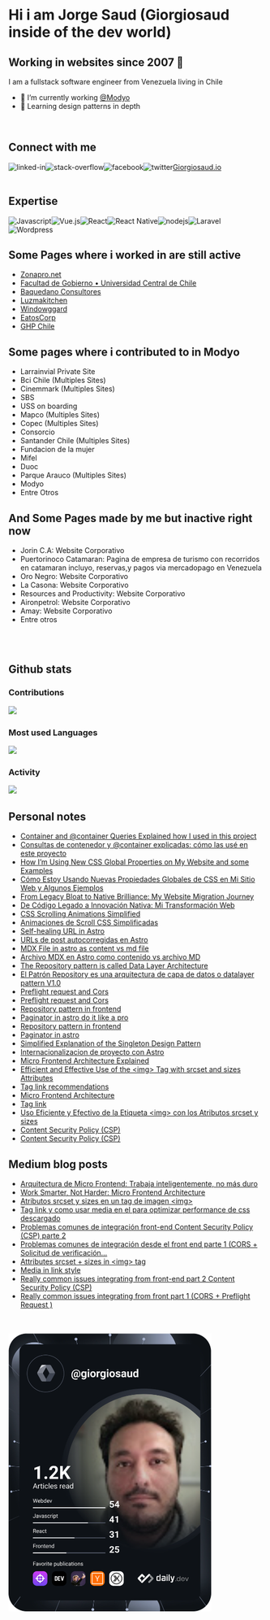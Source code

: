 # Hi i am Jorge Saud (Giorgiosaud inside of the dev world)


## Working in websites since 2007  👋
I am a fullstack software engineer from Venezuela living in Chile
- 🔭 I’m currently working [@Modyo](https://www.modyo.com)
- 🌱 Learning design patterns in depth
<br>

## Connect with me

[<img align="left" alt="linked-in" src="https://img.shields.io/badge/linkedin-%230077B5.svg?&style=for-the-badge&logo=linkedin&logoColor=white" />](https://www.linkedin.com/in/Giorgiosaud)
[Giorgiosaud.io](https://giorgiosaud.io/)
[<img align="left" alt="stack-overflow" src="https://img.shields.io/badge/stack%20overflow-FE7A16?logo=stack-overflow&logoColor=white&style=for-the-badge" />](https://stackexchange.com/users/4818994/jorge-luis-saud-rosal)
[<img align="left" alt="facebook" src="https://img.shields.io/badge/facebook-%231877F2.svg?&style=for-the-badge&logo=facebook&logoColor=white" />](https://www.facebook.com/jsaud/)
[<img align="left" alt="twitter" src="https://img.shields.io/badge/twitter-%231DA1F2.svg?&style=for-the-badge&logo=twitter&logoColor=white" />](https://twitter.com/giorgiosaud)
</br></br>
## Expertise

<img align="left" alt="Javascript" src="https://img.shields.io/badge/javascript%20-%2320232a.svg?&style=for-the-badge&logo=javascript&logoColor=#F7DF1E" />
<img align="left" alt="Vue.js" src="https://img.shields.io/badge/vue.js%20-%2320232a.svg?&style=for-the-badge&logo=vue.js&logoColor=OC08D" />
<img align="left" alt="React" src="https://img.shields.io/badge/react%20-%2320232a.svg?&style=for-the-badge&logo=react&logoColor=%2361DAFB" />
<img align="left" alt="React Native" src="https://img.shields.io/badge/react%20native-%2320232a.svg?&style=for-the-badge&logo=react&logoColor=%2361DAFB" />
<img align="left" alt="nodejs" src="https://img.shields.io/badge/node.js%20-%2343853D.svg?&style=for-the-badge&logo=node.js&logoColor=white" />
<img align="left" alt="Laravel" src="https://img.shields.io/badge/laravel%20-%2320232a.svg?&style=for-the-badge&logo=laravel&logoColor=#FF2D20" />
<img align="left" alt="Wordpress" src="https://img.shields.io/badge/wordpress%20-%2320232a.svg?&style=for-the-badge&logo=wordpress&logoColor=#21759B" />
<!--img align="left" alt="medium" src="https://img.shields.io/badge/postgres-%23316192.svg?&style=for-the-badge&logo=postgresql&logoColor=white" /-->
<br>
<br>

## Some Pages where i worked in are still active
* [Zonapro.net](http://zonapro.net/)
* [Facultad de Gobierno • Universidad Central de Chile](http://www.politicaygobierno.cl/web/)
* [Baquedano Consultores](https://baquedanoconsultores.cl/)
* [Luzmakitchen](http://luzmakitchen.com/site/)
* [Windowggard](http://windowgard.com/site/)
* [EatosCorp](https://eatoscorp.com/)
* [GHP Chile](http://ghpchile.cl/site/)

## Some pages where i contributed to in Modyo
* Larrainvial Private Site
* Bci Chile (Multiples Sites)
* Cinemmark (Multiples Sites)
* SBS
* USS on boarding
* Mapco (Multiples Sites)
* Copec (Multiples Sites)
* Consorcio
* Santander Chile (Multiples Sites)
* Fundacion de la mujer
* Mifel
* Duoc
* Parque Arauco (Multiples Sites)
* Modyo
* Entre Otros


## And Some Pages made by me but inactive right now
* Jorin C.A: Website Corporativo
* Puertorinoco Catamaran: Pagina de empresa de turismo con recorridos en catamaran incluyo, reservas,y pagos via mercadopago en Venezuela
* Oro Negro: Website Corporativo
* La Casona: Website Corporativo
* Resources and Productivity: Website Corporativo
* Aironpetrol: Website Corporativo
* Amay: Website Corporativo
* Entre otros
<br>
<br>

## Github stats 

### Contributions
![](https://github-readme-streak-stats.herokuapp.com/?user=giorgiosaud&theme=tokyonight&hide_border=false)
### Most used Languages
  ![](https://github-readme-stats.vercel.app/api/top-langs/?username=giorgiosaud&theme=tokyonight&hide_border=false&include_all_commits=true&count_private=false&layout=compact)
### Activity
  ![](https://github-readme-activity-graph.vercel.app/graph?username=giorgiosaud&theme=tokyo-night)

## Personal notes
<!-- PERSONAL-NOTEBOOK-NOTE-LIST:START -->
- [Container and @container Queries Explained how I used in this project](https://giorgiosaud.io/notebook/container-and-container-queries/)
- [Consultas de contenedor y @container explicadas: cómo las usé en este proyecto](https://giorgiosaud.io/es/cuaderno/container-y-query-containers/)
- [How I’m Using New CSS Global Properties on My Website and some Examples](https://giorgiosaud.io/notebook/how-im-using-new-css-global-properties-on-my-website-and-some-examples/)
- [Cómo Estoy Usando Nuevas Propiedades Globales de CSS en Mi Sitio Web y Algunos Ejemplos](https://giorgiosaud.io/es/cuaderno/como-estoy-usando-nuevas-propiedades-globales-de-css-en-mi-sitio-web-y-algunos-ejemplos/)
- [From Legacy Bloat to Native Brilliance: My Website Migration Journey](https://giorgiosaud.io/notebook/from-legacy-bloat-to-native-brilliance-our-website-migration-journey/)
- [De Código Legado a Innovación Nativa: Mi Transformación Web](https://giorgiosaud.io/es/cuaderno/de-la-carga-del-legado-a-la-brillantez-nativa-mi-viaje-de-migracion-web/)
- [CSS Scrolling Animations Simplified](https://giorgiosaud.io/notebook/css-scrolling-animations-simplified/)
- [Animaciones de Scroll CSS Simplificadas](https://giorgiosaud.io/es/cuaderno/css-animaciones-con-scroll-simplificado/)
- [Self-healing URL in Astro](https://giorgiosaud.io/notebook/self-healing-url-in-astro/)
- [URLs de post autocorregidas en Astro](https://giorgiosaud.io/es/cuaderno/url-autocorregidas/)
- [MDX File in astro as content vs md file](https://giorgiosaud.io/notebook/mdx-file-in-astro-as-content-vs-md-file/)
- [Archivo MDX en Astro como contenido vs archivo MD](https://giorgiosaud.io/es/cuaderno/archivo-mdx-de-contenido-astro-vs-md/)
- [The Repository pattern is called Data Layer Architecture](https://giorgiosaud.io/notebook/repository-pattern-revisited/)
- [El Patrón Repository es una arquitectura de capa de datos o datalayer pattern V1.0](https://giorgiosaud.io/es/cuaderno/patron-repository-revisitado/)
- [Preflight request and Cors](https://giorgiosaud.io/notebook/prefllight-request-and-cors/)
- [Preflight request and Cors](https://giorgiosaud.io/es/cuaderno/peticiones-preflight/)
- [Repository pattern in frontend](https://giorgiosaud.io/notebook/repository-pattern/)
- [Paginator in astro do it like a pro](https://giorgiosaud.io/notebook/paginator-in-astro/)
- [Repository pattern in frontend](https://giorgiosaud.io/es/cuaderno/patron-repositorio/)
- [Paginator in astro](https://giorgiosaud.io/es/cuaderno/paginador-en-astro/)
- [Simplified Explanation of the Singleton Design Pattern](https://giorgiosaud.io/notebook/simplified-explanation-of-the-singleton-design-pattern/)
- [Internacionalizacion de proyecto con Astro](https://giorgiosaud.io/es/cuaderno/astro-i18n/)
- [Micro Frontend Architecture Explained](https://giorgiosaud.io/notebook/microfrontend/)
- [Efficient and Effective Use of the &lt;img&gt; Tag with srcset and sizes Attributes](https://giorgiosaud.io/notebook/efficient-and-effective-use-of-the-img-tag-with-srcset-and-sizes-attributes/)
- [Tag link recommendations](https://giorgiosaud.io/notebook/tag-link/)
- [Micro Frontend Architecture](https://giorgiosaud.io/es/cuaderno/microfrontend/)
- [Tag link](https://giorgiosaud.io/es/cuaderno/image-tag-link/)
- [Uso Eficiente y Efectivo de la Etiqueta &lt;img&gt; con los Atributos srcset y sizes](https://giorgiosaud.io/es/cuaderno/uso-eficiente-efectivo-img-srcset-sizes/)
- [Content Security Policy &lpar;CSP&rpar;](https://giorgiosaud.io/notebook/really-common-issues-integrating-from-front-end/)
- [Content Security Policy &lpar;CSP&rpar;](https://giorgiosaud.io/es/cuaderno/problemas-comunes-en-integraciones-front/)
<!-- PERSONAL-NOTEBOOK-NOTE-LIST:END -->

## Medium blog posts
<!-- MEDIUM-BLOG-POST-LIST:START -->
- [Arquitectura de Micro Frontend: Trabaja inteligentemente, no más duro](https://giorgiosaud.medium.com/arquitectura-de-micro-frontend-trabaja-inteligentemente-no-m%C3%A1s-duro-8995417d821a?source=rss-29df8432048d------2)
- [Work Smarter, Not Harder: Micro Frontend Architecture](https://giorgiosaud.medium.com/micro-frontend-mfe-in-modyo-198b211b1bcc?source=rss-29df8432048d------2)
- [Atributos srcset y sizes en un tag de imagen &lt;img&gt;](https://giorgiosaud.medium.com/atributos-srcset-y-sizes-en-un-tag-de-imagen-img-54d766e12cb0?source=rss-29df8432048d------2)
- [Tag link y como usar media en el para optimizar performance de css descargado](https://giorgiosaud.medium.com/tag-link-y-como-usar-media-en-el-para-optimizar-performance-de-css-descargado-98a0bfcfb075?source=rss-29df8432048d------2)
- [Problemas comunes de integración front-end Content Security Policy &lpar;CSP&rpar; parte 2](https://giorgiosaud.medium.com/problemas-comunes-de-integraci%C3%B3n-front-end-content-security-policy-csp-parte-2-13100fbe65a6?source=rss-29df8432048d------2)
- [Problemas comunes de integración desde el front end parte 1 &lpar;CORS + Solicitud de verificación…](https://giorgiosaud.medium.com/problemas-comunes-de-integraci%C3%B3n-desde-el-front-end-parte-1-cors-solicitud-de-verificaci%C3%B3n-9b1da15d6aae?source=rss-29df8432048d------2)
- [Attributes srcset + sizes in &lt;img&gt; tag](https://giorgiosaud.medium.com/attributes-srcset-sizes-in-img-tag-4a3513c16a79?source=rss-29df8432048d------2)
- [Media in link style](https://giorgiosaud.medium.com/media-in-link-style-99c546de0e87?source=rss-29df8432048d------2)
- [Really common issues integrating from front-end part 2 Content Security Policy &lpar;CSP&rpar;](https://giorgiosaud.medium.com/really-common-issues-integrating-from-front-end-part-2-content-security-policy-csp-2332dde7b8a4?source=rss-29df8432048d------2)
- [Really common issues integrating from front part 1 &lpar;CORS + Preflight Request &rpar;](https://giorgiosaud.medium.com/really-common-issues-integrating-from-front-part-1-cors-preflight-request-d71f960f7f5b?source=rss-29df8432048d------2)
<!-- MEDIUM-BLOG-POST-LIST:END -->
<!--
**Giorgiosaud/Giorgiosaud** is a ✨ _special_ ✨ repository because its `README.md` (this file) appears on your GitHub profile.-->
</br></br>
<a href="https://app.daily.dev/giorgio_saud"><img src="https://github.com/Giorgiosaud/Giorgiosaud/blob/main/devcard.svg" width="400" alt="Jorge Saud's Dev Card"/></a>



